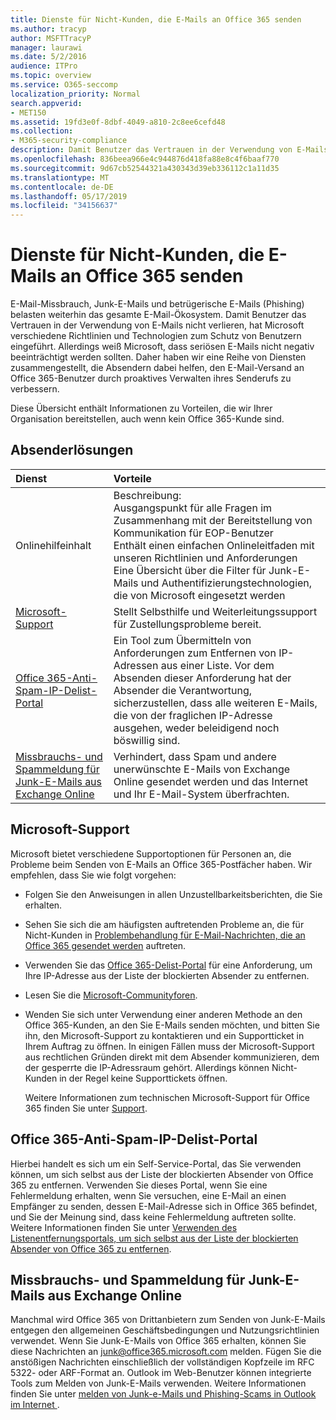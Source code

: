 ```yaml
---
title: Dienste für Nicht-Kunden, die E-Mails an Office 365 senden
ms.author: tracyp
author: MSFTTracyP
manager: laurawi
ms.date: 5/2/2016
audience: ITPro
ms.topic: overview
ms.service: O365-seccomp
localization_priority: Normal
search.appverid:
- MET150
ms.assetid: 19fd3e0f-8dbf-4049-a810-2c8ee6cefd48
ms.collection:
- M365-security-compliance
description: Damit Benutzer das Vertrauen in der Verwendung von E-Mails nicht verlieren, hat Microsoft verschiedene Richtlinien und Technologien zum Schutz von Benutzern eingeführt.
ms.openlocfilehash: 836beea966e4c944876d418fa88e8c4f6baaf770
ms.sourcegitcommit: 9d67cb52544321a430343d39eb336112c1a11d35
ms.translationtype: MT
ms.contentlocale: de-DE
ms.lasthandoff: 05/17/2019
ms.locfileid: "34156637"
---
```

# <a name="services-for-non-customers-sending-mail-to-office-365"></a>Dienste für Nicht-Kunden, die E-Mails an Office 365 senden
  
E-Mail-Missbrauch, Junk-E-Mails und betrügerische E-Mails (Phishing) belasten weiterhin das gesamte E-Mail-Ökosystem. Damit Benutzer das Vertrauen in der Verwendung von E-Mails nicht verlieren, hat Microsoft verschiedene Richtlinien und Technologien zum Schutz von Benutzern eingeführt. Allerdings weiß Microsoft, dass seriösen E-Mails nicht negativ beeinträchtigt werden sollten. Daher haben wir eine Reihe von Diensten zusammengestellt, die Absendern dabei helfen, den E-Mail-Versand an Office 365-Benutzer durch proaktives Verwalten ihres Senderufs zu verbessern.
  
Diese Übersicht enthält Informationen zu Vorteilen, die wir Ihrer Organisation bereitstellen, auch wenn kein Office 365-Kunde sind.
  
## <a name="sender-solutions"></a>Absenderlösungen
<a name="sectionSection0"> </a>

|**Dienst**|**Vorteile**|
|:-----|:-----|
|Onlinehilfeinhalt  <br/> | Beschreibung:  <br/>  Ausgangspunkt für alle Fragen im Zusammenhang mit der Bereitstellung von Kommunikation für EOP-Benutzer  <br/>  Enthält einen einfachen Onlineleitfaden mit unseren Richtlinien und Anforderungen  <br/>  Eine Übersicht über die Filter für Junk-E-Mails und Authentifizierungstechnologien, die von Microsoft eingesetzt werden  <br/> |
|[Microsoft-Support](services-for-non-customers.md#AboutSupport) <br/> |Stellt Selbsthilfe und Weiterleitungssupport für Zustellungsprobleme bereit.  <br/> |
|[Office 365-Anti-Spam-IP-Delist-Portal](services-for-non-customers.md#DelistPortal) <br/> |Ein Tool zum Übermitteln von Anforderungen zum Entfernen von IP-Adressen aus einer Liste. Vor dem Absenden dieser Anforderung hat der Absender die Verantwortung, sicherzustellen, dass alle weiteren E-Mails, die von der fraglichen IP-Adresse ausgehen, weder beleidigend noch böswillig sind.  <br/> |
|[Missbrauchs- und Spammeldung für Junk-E-Mails aus Exchange Online](services-for-non-customers.md#ReportOurJunk) <br/> |Verhindert, dass Spam und andere unerwünschte E-Mails von Exchange Online gesendet werden und das Internet und Ihr E-Mail-System überfrachten.  <br/> |
   
## <a name="microsoft-support"></a>Microsoft-Support
<a name="AboutSupport"> </a>

Microsoft bietet verschiedene Supportoptionen für Personen an, die Probleme beim Senden von E-Mails an Office 365-Postfächer haben. Wir empfehlen, dass Sie wie folgt vorgehen:
  
- Folgen Sie den Anweisungen in allen Unzustellbarkeitsberichten, die Sie erhalten.
    
- Sehen Sie sich die am häufigsten auftretenden Probleme an, die für Nicht-Kunden in [Problembehandlung für E-Mail-Nachrichten, die an Office 365 gesendet werden](troubleshooting-mail-sent-to-office-365.md) auftreten.
    
- Verwenden Sie das [Office 365-Delist-Portal](https://sender.office.com) für eine Anforderung, um Ihre IP-Adresse aus der Liste der blockierten Absender zu entfernen. 
    
- Lesen Sie die [Microsoft-Communityforen](https://community.office365.com/en-us/f/).
    
- Wenden Sie sich unter Verwendung einer anderen Methode an den Office 365-Kunden, an den Sie E-Mails senden möchten, und bitten Sie ihn, den Microsoft-Support zu kontaktieren und ein Supportticket in Ihrem Auftrag zu öffnen. In einigen Fällen muss der Microsoft-Support aus rechtlichen Gründen direkt mit dem Absender kommunizieren, dem der gesperrte die IP-Adressraum gehört. Allerdings können Nicht-Kunden in der Regel keine Supporttickets öffnen.
    
     Weitere Informationen zum technischen Microsoft-Support für Office 365 finden Sie unter [Support](https://technet.microsoft.com/library/office-365-support.aspx).
    
## <a name="office-365-anti-spam-ip-delist-portal"></a>Office 365-Anti-Spam-IP-Delist-Portal
<a name="DelistPortal"> </a>

Hierbei handelt es sich um ein Self-Service-Portal, das Sie verwenden können, um sich selbst aus der Liste der blockierten Absender von Office 365 zu entfernen. Verwenden Sie dieses Portal, wenn Sie eine Fehlermeldung erhalten, wenn Sie versuchen, eine E-Mail an einen Empfänger zu senden, dessen E-Mail-Adresse sich in Office 365 befindet, und Sie der Meinung sind, dass keine Fehlermeldung auftreten sollte. Weitere Informationen finden Sie unter [Verwenden des Listenentfernungsportals, um sich selbst aus der Liste der blockierten Absender von Office 365 zu entfernen](use-the-delist-portal-to-remove-yourself-from-the-office-365-blocked-senders-lis.md).
  
## <a name="abuse-and-spam-reporting-for-junk-email-originating-from-exchange-online"></a>Missbrauchs- und Spammeldung für Junk-E-Mails aus Exchange Online
<a name="ReportOurJunk"> </a>

Manchmal wird Office 365 von Drittanbietern zum Senden von Junk-E-Mails entgegen den allgemeinen Geschäftsbedingungen und Nutzungsrichtlinien verwendet. Wenn Sie Junk-E-Mails von Office 365 erhalten, können Sie diese Nachrichten an [junk@office365.microsoft.com](mailto:junk@office365.microsoft.com) melden. Fügen Sie die anstößigen Nachrichten einschließlich der vollständigen Kopfzeile im RFC 5322- oder ARF-Format an. Outlook im Web-Benutzer können integrierte Tools zum Melden von Junk-E-Mails verwenden. Weitere Informationen finden Sie unter [melden von Junk-e-Mails und Phishing-Scams in Outlook im Internet ](report-junk-email-and-phishing-scams-in-outlook-on-the-web-eop.md).
  

